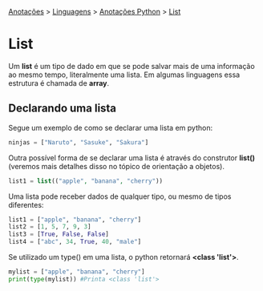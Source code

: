 <link rel="stylesheet" type="text/css" href="../../CSS/dark-theme.css">

[Anotações](../../) > [Linguagens](../Index.md) > [Anotações Python](./Index.md) > [List](./List.md)

# List
Um **list** é um tipo de dado em que se pode salvar mais de uma informação ao mesmo tempo, literalmente uma lista. Em algumas linguagens essa estrutura é chamada de **array**.

## Declarando uma lista
Segue um exemplo de como se declarar uma lista em python:
```python
ninjas = ["Naruto", "Sasuke", "Sakura"]
```

Outra possível forma de se declarar uma lista é através do construtor **list()** (veremos mais detalhes disso no tópico de orientação a objetos).
```php
list1 = list(("apple", "banana", "cherry"))
```

Uma lista pode receber dados de qualquer tipo, ou mesmo de tipos diferentes:
```python
list1 = ["apple", "banana", "cherry"]
list2 = [1, 5, 7, 9, 3]
list3 = [True, False, False]
list4 = ["abc", 34, True, 40, "male"]
```

Se utilizado um type() em uma lista, o python retornará **<class 'list'>**.

```python
mylist = ["apple", "banana", "cherry"]
print(type(mylist)) #Printa <class 'list'>
```

